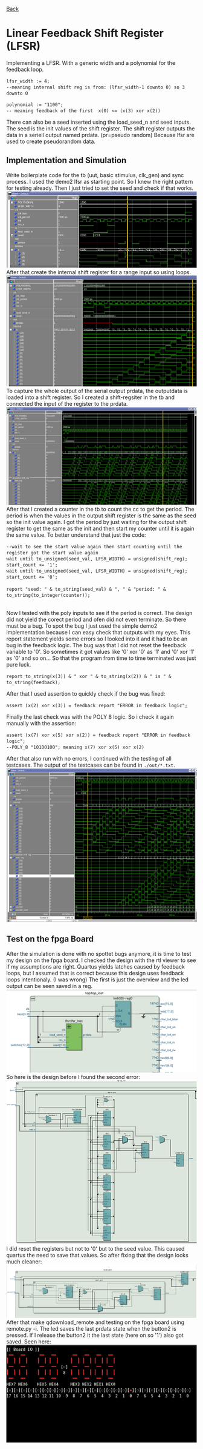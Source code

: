[Back](../../)
# Linear Feedback Shift Register (LFSR)
Implementing a LFSR. With a generic width and a polynomial for the feedback loop.
```
lfsr_width := 4;
--meaning internal shift reg is from: (lfsr_width-1 downto 0) so 3 downto 0
```

```
polynomial := "1100";
-- meaning feedback of the first  x(0) <= (x(3) xor x(2))
```
There can also be a seed inserted using the load_seed_n and seed inputs.
The seed is the init values of the shift register. The shift register outputs the data
in a seriell output named prdata. (pr=pseudo random) Because lfsr are used to create pseudorandom data.
## Implementation and Simulation
Write boilerplate code for the tb (uut, basic stimulus, clk_gen) and sync process. I used the demo2 lfsr as starting point. So I knew the right pattern for testing already.
Then I just tried to set the seed and check if that works.
![start](./img/init.png)
<br>
After that create the internal shift register for a range input so using loops.
<br>
![add stage 1](./img/implementation.png)
<br>
To capture the whole output of the serial output prdata, the outputdata is loaded into a shift register.
So I created a shift-regsiter in the tb and connected the input of the register to the prdata.
<br>
![add all stages ](./img/internal_shift_reg.png)
<br>
After that I created a counter in the tb to count the cc to get the period. The period is when the
values in the output shift register is the same as the seed so the init value again. I got the period by
just waiting for the output shift register to get the same as the init and then start my counter until
it is again the same value. To better understand that just the code:
```
--wait to see the start value again then start counting until the register got the start value again
wait until to_unsigned(seed_val, LFSR_WIDTH) = unsigned(shift_reg);
start_count <= '1';
wait until to_unsigned(seed_val, LFSR_WIDTH) = unsigned(shift_reg);
start_count <= '0';

report "seed: " & to_string(seed_val) & ", " & "period: " & to_string(to_integer(counter));
```
<br>
Now I tested with the poly inputs to see if the period is correct. The design did not yield the corect period and ofen did not even terminate. So there must be a bug. To spot the bug I just used the simple demo2 implementation because I can easy check that outputs with my eyes. This report statement yields some errors so I looked into it and it had to be an bug in the feedback logic. The bug was that I did not reset the feedback variable to '0'. So sometimes it got values like '0' xor '0' as '1' and '0' xor '1' as '0' and so on... So that the program from time to time terminated was just pure luck.

```
report to_string(x(3)) & " xor " & to_string(x(2)) & " is " & to_string(feedback);
```

After that I used assertion to quickly check if the bug was fixed:

```
assert (x(2) xor x(3)) = feedback report "ERROR in feedback logic";
```

Finally the last check was with the POLY 8 logic. So i check it again manually with the assertion:

```
assert (x(7) xor x(5) xor x(2)) = feedback report "ERROR in feedback logic";
--POLY_8 "10100100"; meaning x(7) xor x(5) xor x(2)
```

After that also run with no errors, I continued with the testing of all testcases. The output of the
testcases can be found in `./out/*.txt`.
![final simulation](./img/final_test.png)

## Test on the fpga Board
After the simulation is done with no spottet bugs anymore, it is time to test my design on the fpga board. I checked the design with the rtl viewer to see if my assumptions are right. Quartus yields latches caused by feedback loops, but I assumed that is correct because this design uses feedback loops intentionaly. (I was wrong)
The first is just the overview and the led output can be seen saved in a reg.
<br>
![rtl viewer of inputs](./img/rtl_view1.png)
<br>
So here is the design before I found the second error:
<br>
![rtl viewer of inputs](./img/rtl_view2_lfsr_bug_latches.png)
<br>
I did reset the registers but not to '0' but to the seed value. This caused quartus the need to save that values. So after fixing that the design looks much cleaner:
<br>
![rtl viewer of inputs](./img/rtl_view_final.png)
<br>
After that make qdownload_remote and testing on the fpga board using remote.py -i. The led saves the last prdata state when the button2 is pressed. If I release the button2 it the last state (here on so '1') also got saved. Seen here:
![rtl viewer of inputs](./img/test_board_led_save_state.png)
